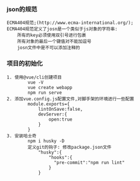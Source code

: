 ### json的规范
    ECMA404规范;(http://www.ecma-international.org/);
    ECMA404规范定义了josn是一个类似于js对象的字符串:
        所有的key必须使用双引号进行包裹
        所有对象的最后一个键值对不能加逗号
        josn文件中是不可以添加注释的


### 项目的初始化
    1. 使用@vue/cli创建项目
            vue -V
            vue create webapp
            npm run serve
    2. 添加vue.config.js配置文件,对脚手架的环境进行一些配置
            module.exports={
                lintOnSave:false,
                devServer:{
                    open:true
                }
            }
    3. 安装哈士奇
            npm i husky -D
            定义git的钩子: 修改package.json文件
                "husky":{
                    "hooks":{
                      "pre-commit":"npm run lint"
                    }
                }
